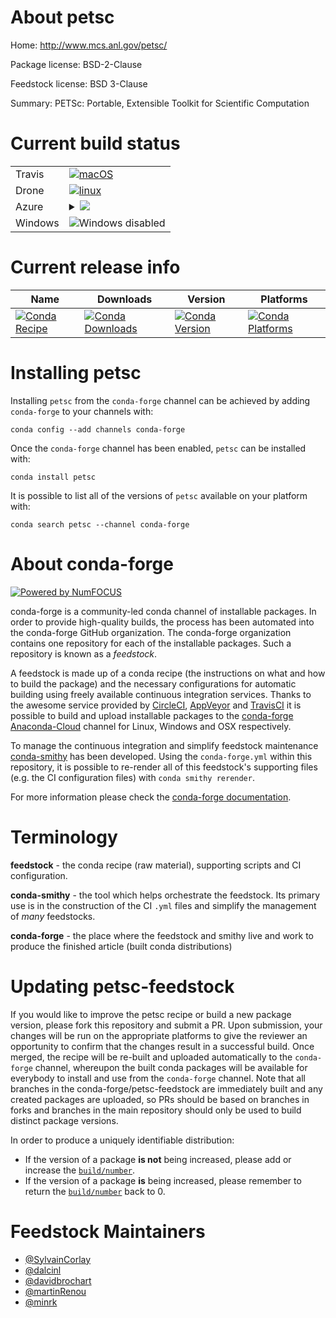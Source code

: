 About petsc
===========

Home: http://www.mcs.anl.gov/petsc/

Package license: BSD-2-Clause

Feedstock license: BSD 3-Clause

Summary: PETSc: Portable, Extensible Toolkit for Scientific Computation



Current build status
====================


<table><tr>
    <td>Travis</td>
    <td>
      <a href="https://travis-ci.com/conda-forge/petsc-feedstock">
        <img alt="macOS" src="https://img.shields.io/travis/com/conda-forge/petsc-feedstock/master.svg?label=macOS">
      </a>
    </td>
  </tr><tr>
    <td>Drone</td>
    <td>
      <a href="https://cloud.drone.io/conda-forge/petsc-feedstock">
        <img alt="linux" src="https://img.shields.io/drone/build/conda-forge/master.svg?label=Linux">
      </a>
    </td>
  </tr>
    
  <tr>
    <td>Azure</td>
    <td>
      <details>
        <summary>
          <a href="https://dev.azure.com/conda-forge/feedstock-builds/_build/latest?definitionId=771&branchName=master">
            <img src="https://dev.azure.com/conda-forge/feedstock-builds/_apis/build/status/petsc-feedstock?branchName=master">
          </a>
        </summary>
        <table>
          <thead><tr><th>Variant</th><th>Status</th></tr></thead>
          <tbody><tr>
              <td>linux_aarch64_mpimpich</td>
              <td>
                <a href="https://dev.azure.com/conda-forge/feedstock-builds/_build/latest?definitionId=771&branchName=master">
                  <img src="https://dev.azure.com/conda-forge/feedstock-builds/_apis/build/status/petsc-feedstock?branchName=master&jobName=linux&configuration=linux_aarch64_mpimpich" alt="variant">
                </a>
              </td>
            </tr><tr>
              <td>linux_aarch64_mpiopenmpi</td>
              <td>
                <a href="https://dev.azure.com/conda-forge/feedstock-builds/_build/latest?definitionId=771&branchName=master">
                  <img src="https://dev.azure.com/conda-forge/feedstock-builds/_apis/build/status/petsc-feedstock?branchName=master&jobName=linux&configuration=linux_aarch64_mpiopenmpi" alt="variant">
                </a>
              </td>
            </tr><tr>
              <td>linux_mpimpich</td>
              <td>
                <a href="https://dev.azure.com/conda-forge/feedstock-builds/_build/latest?definitionId=771&branchName=master">
                  <img src="https://dev.azure.com/conda-forge/feedstock-builds/_apis/build/status/petsc-feedstock?branchName=master&jobName=linux&configuration=linux_mpimpich" alt="variant">
                </a>
              </td>
            </tr><tr>
              <td>linux_mpiopenmpi</td>
              <td>
                <a href="https://dev.azure.com/conda-forge/feedstock-builds/_build/latest?definitionId=771&branchName=master">
                  <img src="https://dev.azure.com/conda-forge/feedstock-builds/_apis/build/status/petsc-feedstock?branchName=master&jobName=linux&configuration=linux_mpiopenmpi" alt="variant">
                </a>
              </td>
            </tr><tr>
              <td>linux_ppc64le_mpimpich</td>
              <td>
                <a href="https://dev.azure.com/conda-forge/feedstock-builds/_build/latest?definitionId=771&branchName=master">
                  <img src="https://dev.azure.com/conda-forge/feedstock-builds/_apis/build/status/petsc-feedstock?branchName=master&jobName=linux&configuration=linux_ppc64le_mpimpich" alt="variant">
                </a>
              </td>
            </tr><tr>
              <td>linux_ppc64le_mpiopenmpi</td>
              <td>
                <a href="https://dev.azure.com/conda-forge/feedstock-builds/_build/latest?definitionId=771&branchName=master">
                  <img src="https://dev.azure.com/conda-forge/feedstock-builds/_apis/build/status/petsc-feedstock?branchName=master&jobName=linux&configuration=linux_ppc64le_mpiopenmpi" alt="variant">
                </a>
              </td>
            </tr><tr>
              <td>osx_mpimpich</td>
              <td>
                <a href="https://dev.azure.com/conda-forge/feedstock-builds/_build/latest?definitionId=771&branchName=master">
                  <img src="https://dev.azure.com/conda-forge/feedstock-builds/_apis/build/status/petsc-feedstock?branchName=master&jobName=osx&configuration=osx_mpimpich" alt="variant">
                </a>
              </td>
            </tr><tr>
              <td>osx_mpiopenmpi</td>
              <td>
                <a href="https://dev.azure.com/conda-forge/feedstock-builds/_build/latest?definitionId=771&branchName=master">
                  <img src="https://dev.azure.com/conda-forge/feedstock-builds/_apis/build/status/petsc-feedstock?branchName=master&jobName=osx&configuration=osx_mpiopenmpi" alt="variant">
                </a>
              </td>
            </tr>
          </tbody>
        </table>
      </details>
    </td>
  </tr>
  <tr>
    <td>Windows</td>
    <td>
      <img src="https://img.shields.io/badge/Windows-disabled-lightgrey.svg" alt="Windows disabled">
    </td>
  </tr>
</table>

Current release info
====================

| Name | Downloads | Version | Platforms |
| --- | --- | --- | --- |
| [![Conda Recipe](https://img.shields.io/badge/recipe-petsc-green.svg)](https://anaconda.org/conda-forge/petsc) | [![Conda Downloads](https://img.shields.io/conda/dn/conda-forge/petsc.svg)](https://anaconda.org/conda-forge/petsc) | [![Conda Version](https://img.shields.io/conda/vn/conda-forge/petsc.svg)](https://anaconda.org/conda-forge/petsc) | [![Conda Platforms](https://img.shields.io/conda/pn/conda-forge/petsc.svg)](https://anaconda.org/conda-forge/petsc) |

Installing petsc
================

Installing `petsc` from the `conda-forge` channel can be achieved by adding `conda-forge` to your channels with:

```
conda config --add channels conda-forge
```

Once the `conda-forge` channel has been enabled, `petsc` can be installed with:

```
conda install petsc
```

It is possible to list all of the versions of `petsc` available on your platform with:

```
conda search petsc --channel conda-forge
```


About conda-forge
=================

[![Powered by NumFOCUS](https://img.shields.io/badge/powered%20by-NumFOCUS-orange.svg?style=flat&colorA=E1523D&colorB=007D8A)](http://numfocus.org)

conda-forge is a community-led conda channel of installable packages.
In order to provide high-quality builds, the process has been automated into the
conda-forge GitHub organization. The conda-forge organization contains one repository
for each of the installable packages. Such a repository is known as a *feedstock*.

A feedstock is made up of a conda recipe (the instructions on what and how to build
the package) and the necessary configurations for automatic building using freely
available continuous integration services. Thanks to the awesome service provided by
[CircleCI](https://circleci.com/), [AppVeyor](https://www.appveyor.com/)
and [TravisCI](https://travis-ci.com/) it is possible to build and upload installable
packages to the [conda-forge](https://anaconda.org/conda-forge)
[Anaconda-Cloud](https://anaconda.org/) channel for Linux, Windows and OSX respectively.

To manage the continuous integration and simplify feedstock maintenance
[conda-smithy](https://github.com/conda-forge/conda-smithy) has been developed.
Using the ``conda-forge.yml`` within this repository, it is possible to re-render all of
this feedstock's supporting files (e.g. the CI configuration files) with ``conda smithy rerender``.

For more information please check the [conda-forge documentation](https://conda-forge.org/docs/).

Terminology
===========

**feedstock** - the conda recipe (raw material), supporting scripts and CI configuration.

**conda-smithy** - the tool which helps orchestrate the feedstock.
                   Its primary use is in the construction of the CI ``.yml`` files
                   and simplify the management of *many* feedstocks.

**conda-forge** - the place where the feedstock and smithy live and work to
                  produce the finished article (built conda distributions)


Updating petsc-feedstock
========================

If you would like to improve the petsc recipe or build a new
package version, please fork this repository and submit a PR. Upon submission,
your changes will be run on the appropriate platforms to give the reviewer an
opportunity to confirm that the changes result in a successful build. Once
merged, the recipe will be re-built and uploaded automatically to the
`conda-forge` channel, whereupon the built conda packages will be available for
everybody to install and use from the `conda-forge` channel.
Note that all branches in the conda-forge/petsc-feedstock are
immediately built and any created packages are uploaded, so PRs should be based
on branches in forks and branches in the main repository should only be used to
build distinct package versions.

In order to produce a uniquely identifiable distribution:
 * If the version of a package **is not** being increased, please add or increase
   the [``build/number``](https://conda.io/docs/user-guide/tasks/build-packages/define-metadata.html#build-number-and-string).
 * If the version of a package **is** being increased, please remember to return
   the [``build/number``](https://conda.io/docs/user-guide/tasks/build-packages/define-metadata.html#build-number-and-string)
   back to 0.

Feedstock Maintainers
=====================

* [@SylvainCorlay](https://github.com/SylvainCorlay/)
* [@dalcinl](https://github.com/dalcinl/)
* [@davidbrochart](https://github.com/davidbrochart/)
* [@martinRenou](https://github.com/martinRenou/)
* [@minrk](https://github.com/minrk/)

